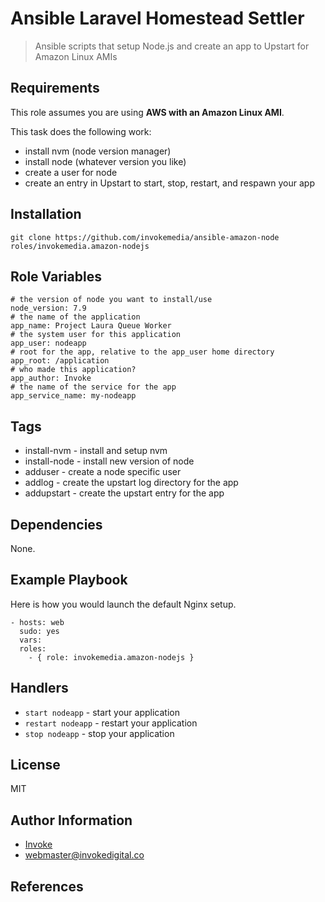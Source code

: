 Ansible Laravel Homestead Settler
==================================

> Ansible scripts that setup Node.js and create an app to Upstart for Amazon Linux AMIs

Requirements
------------

This role assumes you are using **AWS with an Amazon Linux AMI**.

This task does the following work:

* install nvm (node version manager)
* install node (whatever version you like)
* create a user for node
* create an entry in Upstart to start, stop, restart, and respawn your app

Installation
------------

`git clone https://github.com/invokemedia/ansible-amazon-node roles/invokemedia.amazon-nodejs`

Role Variables
--------------

```
# the version of node you want to install/use
node_version: 7.9
# the name of the application
app_name: Project Laura Queue Worker
# the system user for this application
app_user: nodeapp
# root for the app, relative to the app_user home directory
app_root: /application
# who made this application?
app_author: Invoke
# the name of the service for the app
app_service_name: my-nodeapp
```

Tags
-----

* install-nvm - install and setup nvm
* install-node - install new version of node
* adduser - create a node specific user
* addlog - create the upstart log directory for the app
* addupstart - create the upstart entry for the app

Dependencies
------------

None.

Example Playbook
-------------------------

Here is how you would launch the default Nginx setup.

```
- hosts: web
  sudo: yes
  vars:
  roles:
    - { role: invokemedia.amazon-nodejs }
```

Handlers
--------

* `start nodeapp` - start your application
* `restart nodeapp` - restart your application
* `stop nodeapp` - stop your application

License
-------

MIT

Author Information
------------------

* [Invoke](https://www.invokedigital.co/)
* <webmaster@invokedigital.co>

References
----------
